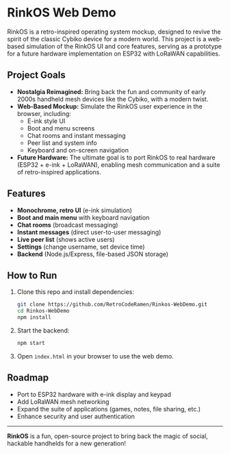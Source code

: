 # RinkOS Web Demo

RinkOS is a retro-inspired operating system mockup, designed to revive the spirit of the classic Cybiko device for a modern world. This project is a web-based simulation of the RinkOS UI and core features, serving as a prototype for a future hardware implementation on ESP32 with LoRaWAN capabilities.

## Project Goals
- **Nostalgia Reimagined:** Bring back the fun and community of early 2000s handheld mesh devices like the Cybiko, with a modern twist.
- **Web-Based Mockup:** Simulate the RinkOS user experience in the browser, including:
  - E-ink style UI
  - Boot and menu screens
  - Chat rooms and instant messaging
  - Peer list and system info
  - Keyboard and on-screen navigation
- **Future Hardware:** The ultimate goal is to port RinkOS to real hardware (ESP32 + e-ink + LoRaWAN), enabling mesh communication and a suite of retro-inspired applications.

## Features
- **Monochrome, retro UI** (e-ink simulation)
- **Boot and main menu** with keyboard navigation
- **Chat rooms** (broadcast messaging)
- **Instant messages** (direct user-to-user messaging)
- **Live peer list** (shows active users)
- **Settings** (change username, set device time)
- **Backend** (Node.js/Express, file-based JSON storage)

## How to Run
1. Clone this repo and install dependencies:
   ```bash
   git clone https://github.com/RetroCodeRamen/Rinkos-WebDemo.git
   cd Rinkos-WebDemo
   npm install
   ```
2. Start the backend:
   ```bash
   npm start
   ```
3. Open `index.html` in your browser to use the web demo.

## Roadmap
- Port to ESP32 hardware with e-ink display and keypad
- Add LoRaWAN mesh networking
- Expand the suite of applications (games, notes, file sharing, etc.)
- Enhance security and user authentication

---

**RinkOS** is a fun, open-source project to bring back the magic of social, hackable handhelds for a new generation! 